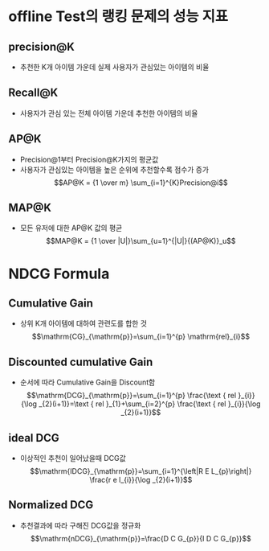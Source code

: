 # offline Test의 랭킹 문제의 성능 지표
## precision@K
- 추천한 K개 아이템 가운데 실제 사용자가 관심있는 아이템의 비율

## Recall@K
- 사용자가 관심 있는 전체 아이템 가운데 추천한 아이템의 비율

## AP@K
- Precision@1부터 Precision@K가지의 평균값
- 사용자가 관심있는 아이템을 높은 순위에 추천할수록 점수가 증가
  $$AP@K = {1 \over m} \sum_{i=1}^{K}Precision@i$$

## MAP@K
- 모든 유저에 대한 AP@K 값의 평균
  $$MAP@K = {1 \over |U|}\sum_{u=1}^{|U|}{(AP@K)}_u$$



# NDCG Formula  
## Cumulative Gain  
- 상위 K개 아이템에 대하여 관련도를 합한 것  
  $$\mathrm{CG}_{\mathrm{p}}=\sum_{i=1}^{p} \mathrm{rel}_{i}$$

## Discounted cumulative Gain
- 순서에 따라 Cumulative Gain을 Discount함  
  $$\mathrm{DCG}_{\mathrm{p}}=\sum_{i=1}^{p} \frac{\text { rel }_{i}}{\log _{2}(i+1)}=\text { rel }_{1}+\sum_{i=2}^{p} \frac{\text { rel }_{i}}{\log _{2}(i+1)}$$

## ideal DCG
- 이상적인 추천이 일어났을때 DCG값
  $$\mathrm{IDCG}_{\mathrm{p}}=\sum_{i=1}^{\left|R E L_{p}\right|} \frac{r e l_{i}}{\log _{2}(i+1)}$$

## Normalized DCG
- 추천결과에 따라 구해진 DCG값을 정규화
  $$\mathrm{nDCG}_{\mathrm{p}}=\frac{D C G_{p}}{I D C G_{p}}$$

